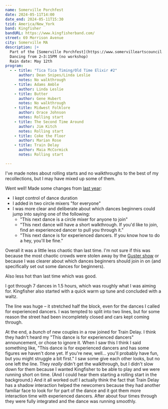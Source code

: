 ```yaml
---
name: Somerville Porchfest
date: 2024-05-11T14:00
date_end: 2024-05-11T15:30
tzid: America/New_York
band: Kingfisher
bandURL: https://www.kingfisherband.com/
street: 69 Morrison Avenue
city: Somerville MA
description: |+
  Part of the [Somerville Porchfest](https://www.somervilleartscouncil.org/porchfest)  
  Dancing from 2–3:15PM (no workshop)  
  Rain date: May 12th
program:
  - - title: "Tica Tica Timing/Old Time Elixir #2"
      author: Dean Snipes/Linda Leslie
      notes: No walkthrough
    - title: Adams Amble
      author: Linda Leslie
    - title: Butter
      author: Gene Hubert
      notes: No walkthrough
    - title: Midwest Folklore
      author: Orace Johnson
      notes: Rolling start
    - title: The Second Time Around
      author: Jim Kitch
      notes: Rolling start
    - title: Coke the Floor
      author: Marian Rose
    - title: Train Delay
      author: Maia McCormick
      notes: Rolling start

---
```


I've made notes about rolling starts and no walkthroughs to the best of my recollections, but I may have mixed up some of them.

Went well! Made some changes from [last year](https://chromamine.com/2023/05/calling-dances-at-porchfest/):

- I kept control of dance duration
- I added in two circle mixers "for everyone"
- I was more clear and deliberate about which dances beginners could jump into saying one of the following:
  - "This next dance is a circle mixer for anyone to join"
  - "This next dance will have a short walkthrough. If you'd like to join, find an experienced dancer to pull you through it."
  - "This next dance is for experienced dancers. If you know how to do a hey, you'll be fine."

Overall it was a little less chaotic than last time. I'm not sure if this was because the most chaotic crowds were stolen away by the [Guster show](https://www.boston.com/news/local-news/2024/05/12/guster-plays-to-a-packed-crowd-at-somerville-porchfest/) or because I was clearer about which dances beginners should join in on (and specifically set out some dances for beginners).

Also less hot than last time which was good.

I got through 7 dances in 1.5 hours, which was roughly what I was aiming for. Kingfisher also started with a quick warm up tune and concluded with a waltz.

The line was huge – it stretched half the block, even for the dances I called for experienced dancers. I was tempted to split into two lines, but for some reason the street had been incompletely closed and cars kept coming through.

At the end, a *bunch* of new couples in a row joined for Train Delay. I think they hadn't heard my "This dance is for experienced dancers" announcement, or chose to ignore it. When I saw this I think I said something like, "This dance is for experienced dancers and has some figures we haven't done yet. If you're new, well... you'll probably have fun, but you might struggle a bit first." I saw some give each other looks, but no one left the line. They *really* didn't get the walkthrough, but I didn't slow down for them because I wanted Kingfisher to be able to play and we were running short on time. (And I could hear them starting a rolling start in the background.) And it all worked out! I actually think the fact that Train Delay has a shadow interaction helped the newcomers because they had another familiar face to look for for part of the dance and it got them more interaction time with experienced dancers. After about four times through they were fully integrated and the dance was running smoothly.
